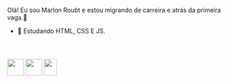 Olá! Eu sou Marlon Roubt e estou migrando de carreira e atrás da primeira vaga.👋

- 🌱 Estudando HTML, CSS E JS.
##
 <div>
   <header>
       <link rel="stylesheet" href="https://cdn.jsdelivr.net/gh/devicons/devicon@v2.15.1/devicon.min.css">
   </header>
   <img src="https://cdn.jsdelivr.net/gh/devicons/devicon/icons/html5/html5-original-wordmark.svg" height="38" width="38" />
   <img src="https://cdn.jsdelivr.net/gh/devicons/devicon/icons/css3/css3-original-wordmark.svg" height="38" width="38" />
   <img src="https://cdn.jsdelivr.net/gh/devicons/devicon/icons/javascript/javascript-original.svg" height="38" width="30"/>
 </div>
 
##
 
          
